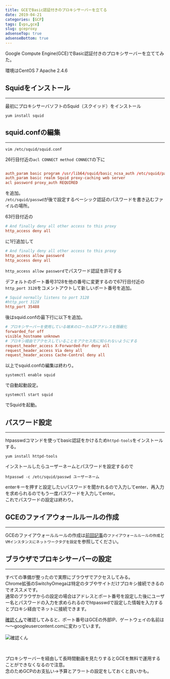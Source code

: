 ```yaml
---
title: GCEでBasic認証付きのプロキシサーバーを立てる
date: 2019-04-21
categories: [GCP]
tags: [vps,gce]
slug: gceproxy
adsenseTop: true
adsenseBottom: true
---
```


Google Compute Engine(GCE)でBasic認証付きのプロキシサーバーを立ててみた。

環境はCentOS 7 Apache 2.4.6

## Squidをインストール
---

最初にプロキシサーバソフトのSquid（スクイッド）をインストール

```
yum install squid

```

## squid.confの編集
---

```
vim /etc/squid/squid.conf
```

26行目付近の`acl CONNECT method CONNECT`の下に

```conf

auth_param basic program /usr/lib64/squid/basic_ncsa_auth /etc/squid/passwd
auth_param basic realm Squid proxy-caching web server
acl password proxy_auth REQUIRED

```

を追加。  
`/etc/squid/passwd`が後で設定するベーシック認証のパスワードを書き込むファイルの場所。  

63行目付近の

```conf
# And finally deny all other access to this proxy
http_access deny all

```

に1行追加して
```conf
# And finally deny all other access to this proxy
http_access allow password
http_access deny all
```

`http_access allow password`でパスワード認証を許可する

   
デフォルトのポート番号3128を他の番号に変更するので67行目付近の`http_port 3128`をコメントアウトして新しいポート番号を追加。

```conf
# Squid normally listens to port 3128
#http_port 3128
http_port 35488
```

後はsquid.confの最下行に以下を追加。

```conf
# プロキシサーバーを使用している端末のローカルIPアドレスを隠蔽化
forwarded_for off
visible_hostname unknown
# プロキシ経由でアクセスしていることをアクセス先に知られないようにする
request_header_access X-Forwarded-For deny all
request_header_access Via deny all
request_header_access Cache-Control deny all
```

以上でsquid.confの編集は終わり。

```
systemctl enable squid
```
で自動起動設定。

```
systemctl start squid
```
でSquidを起動。

## パスワード設定
---

htpasswdコマンドを使ってbasic認証をかけるため`httpd-tools`をインストールする。
```
yum install httpd-tools
```

インストールしたらユーザーネームとパスワードを設定するので
```
htpasswd -c /etc/squid/passwd ユーザーネーム
```

enterキーを押すと設定したいパスワードを聞かれるので入力してenter、再入力を求められるのでもう一度パスワードを入力してenter。  
これでパスワードの設定は終わり。

## GCEのファイアウォールルールの作成
---

GCEのファイアウォールルールの作成は[前回記事](https://www.ravness.com/2019/03/gceport/)の`ファイアウォールルールの作成`と`VMインスタンスにネットワークタグを設定`を参照してください。

## ブラウザでプロキシサーバーの設定
---

すべての準備が整ったので実際にブラウザでアクセスしてみる。<br>
Chrome拡張のSwitchyOmegaは特定のタブやサイトだけプロキシ接続できるのでオススメです。<br>
通常のブラウザからの設定の場合はアドレスとポート番号を設定した後にユーザー名とパスワードの入力を求められるのでhtpasswdで設定した情報を入力するとプロキシ経由でネットに接続できます。

[確認くん](http://www.ugtop.com/spill.shtml)で確認してみると、ポート番号はGCEの外部IP、ゲートウェイの名前は～～googleusercontent.comに変わっています。<br><br>
![確認くん](../../../images/gceproxy.jpg)

<br>

プロキシサーバーを経由して長時間動画を見たりするとGCEを無料で運用することができなくなるので注意。<br>
念のためGCPのお支払い→予算とアラートの設定をしておくと良いかも。
